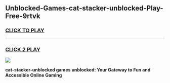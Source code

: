 
## Unblocked-Games-cat-stacker-unblocked-Play-Free-9rtvk
<h3>
<a href="https://premium76.site?title=cat-stacker-unblocked&ref=20M">CLICK TO PLAY</a></h3>
<hr>

<h3>
<a href="https://premium76.site?title=cat-stacker-unblocked&ref=20M">CLICK 2 PLAY</a>
  
</h3>

<a href="https://premium76.site?title=cat-stacker-unblocked&ref=19M"><img src="https://clearcache.store/games.png"></a>


**cat-stacker-unblocked games unblocked: Your Gateway to Fun and Accessible Online Gaming**

